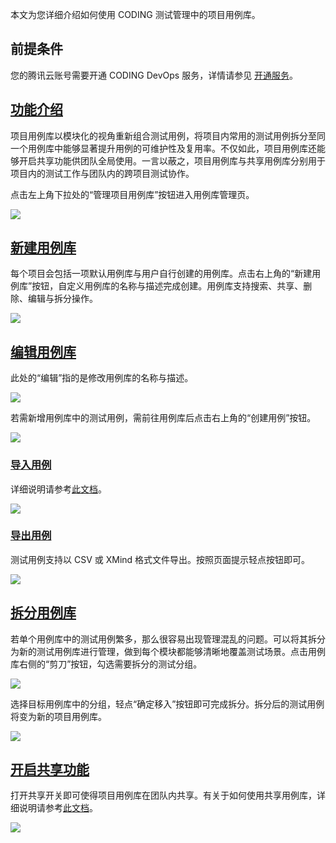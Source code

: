 本文为您详细介绍如何使用 CODING 测试管理中的项目用例库。

## 前提条件

您的腾讯云账号需要开通 CODING DevOps 服务，详情请参见 [开通服务](https://cloud.tencent.com/document/product/1115/37268)。

## [功能介绍](#intro)

项目用例库以模块化的视角重新组合测试用例，将项目内常用的测试用例拆分至同一个用例库中能够显著提升用例的可维护性及复用率。不仅如此，项目用例库还能够开启共享功能供团队全局使用。一言以蔽之，项目用例库与共享用例库分别用于项目内的测试工作与团队内的跨项目测试协作。

点击左上角下拉处的“管理项目用例库”按钮进入用例库管理页。

![](https://help-assets.codehub.cn/enterprise/20220914164319.png)

## [新建用例库](#project-cases)

每个项目会包括一项默认用例库与用户自行创建的用例库。点击右上角的“新建用例库”按钮，自定义用例库的名称与描述完成创建。用例库支持搜索、共享、删除、编辑与拆分操作。

![](https://help-assets.codehub.cn/enterprise/20220812141227.png)

## [编辑用例库](#split)

此处的“编辑”指的是修改用例库的名称与描述。

![](https://help-assets.codehub.cn/enterprise/20220812145449.png)

若需新增用例库中的测试用例，需前往用例库后点击右上角的“创建用例”按钮。

![](https://help-assets.codehub.cn/enterprise/20220819111543.png)

### [导入用例](#input)

详细说明请参考[此文档](/docs/test-management/cases/create.html#export)。

![](https://help-assets.codehub.cn/enterprise/20220812151902.png)

### [导出用例](#output)

测试用例支持以 CSV 或 XMind 格式文件导出。按照页面提示轻点按钮即可。

![](https://help-assets.codehub.cn/enterprise/20220819114330.png)

## [拆分用例库](#split)

若单个用例库中的测试用例繁多，那么很容易出现管理混乱的问题。可以将其拆分为新的测试用例库进行管理，做到每个模块都能够清晰地覆盖测试场景。点击用例库右侧的“剪刀”按钮，勾选需要拆分的测试分组。

![](https://help-assets.codehub.cn/enterprise/20220812142613.png)

选择目标用例库中的分组，轻点“确定移入”按钮即可完成拆分。拆分后的测试用例将变为新的项目用例库。

![](https://help-assets.codehub.cn/enterprise/20220812144015.png)

## [开启共享功能](#share)

打开共享开关即可使得项目用例库在团队内共享。有关于如何使用共享用例库，详细说明请参考[此文档](/docs/test-management/cases-library/shared-cases.html)。

![](https://help-assets.codehub.cn/enterprise/20220819151931.png)
